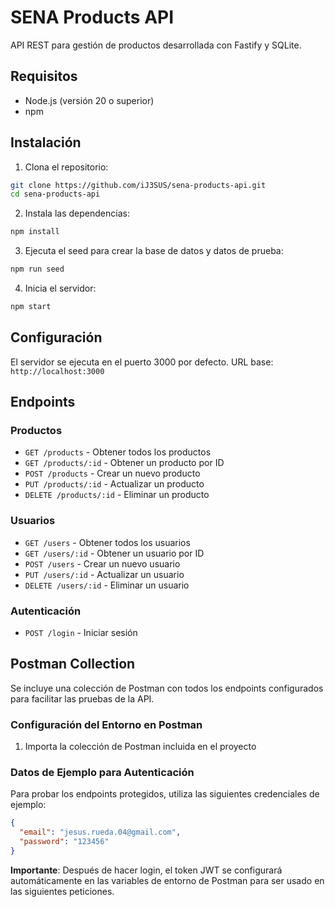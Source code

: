 # SENA Products API

API REST para gestión de productos desarrollada con Fastify y SQLite.

## Requisitos

- Node.js (versión 20 o superior)
- npm

## Instalación

1. Clona el repositorio:
```bash
git clone https://github.com/iJ3SUS/sena-products-api.git
cd sena-products-api
```

2. Instala las dependencias:
```bash
npm install
```

3. Ejecuta el seed para crear la base de datos y datos de prueba:
```bash
npm run seed
```

4. Inicia el servidor:
```bash
npm start
```

## Configuración

El servidor se ejecuta en el puerto 3000 por defecto.
URL base: `http://localhost:3000`

## Endpoints

### Productos
- `GET /products` - Obtener todos los productos
- `GET /products/:id` - Obtener un producto por ID
- `POST /products` - Crear un nuevo producto
- `PUT /products/:id` - Actualizar un producto
- `DELETE /products/:id` - Eliminar un producto

### Usuarios
- `GET /users` - Obtener todos los usuarios
- `GET /users/:id` - Obtener un usuario por ID
- `POST /users` - Crear un nuevo usuario
- `PUT /users/:id` - Actualizar un usuario
- `DELETE /users/:id` - Eliminar un usuario

### Autenticación
- `POST /login` - Iniciar sesión

## Postman Collection

Se incluye una colección de Postman con todos los endpoints configurados para facilitar las pruebas de la API.

### Configuración del Entorno en Postman

1. Importa la colección de Postman incluida en el proyecto

### Datos de Ejemplo para Autenticación

Para probar los endpoints protegidos, utiliza las siguientes credenciales de ejemplo:

```json
{
  "email": "jesus.rueda.04@gmail.com",
  "password": "123456"
}
```

**Importante**: Después de hacer login, el token JWT se configurará automáticamente en las variables de entorno de Postman para ser usado en las siguientes peticiones.

